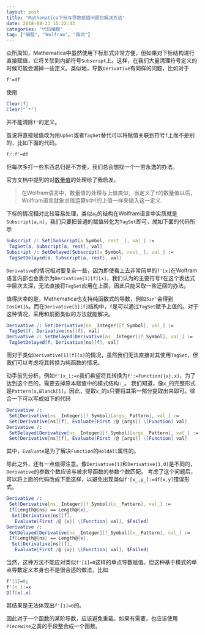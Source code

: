 ```yaml
---
layout: post
title: "Mathematica下标与导数赋值问题的解决方法"
date: 2018-08-23 15:22:43
categories: "代码编程"
tag: ["编程", "Wolfram", "踩坑"]
---
```


众所周知，Mathematica中虽然使用下标形式非常方便，但如果对下标结构进行直接赋值，它将关联到内部符号`Subscript`上。这样，在我们大量清理符号定义的时候可能会漏掉一些定义。类似地，导数`Derivative`有同样的问题，比如对于

```mathematica
f'=df
```

使用

```mathematica
Clear[f]
Clear["`*"]
```

并不能清除`f'`的定义。 

<!--more-->

虽说将直接赋值改为用`UpSet`或者`TagSet`替代可以将赋值关联到符号`f`上而不是别的，比如下面的代码。

```mathematica
f/:f'=df
```

但每次多打一些东西总归是不方便，我们总会想找一个一劳永逸的办法。

官方文档中提到的对[数量值](http://reference.wolfram.com/language/tutorial/DefiningNumericalValues.html)的处理给了我启发。

> 在Wolfram语言中，数量值的处理与上值类似，当定义了`f`的数量值以后，Wolfram语言就象求值运算`N`中`f`的上值一样来输入这一定义.

下标的情况相对比较容易处理，类似<code><span>a</span><sub>n</sub></code>的结构在Wolfram语言中实质就是`Subscript[a,n]`，我们只要把普通的赋值转化为`TagSet`即可，就如下面的代码所示

```mathematica
Subscript /: Set[Subscript[a_Symbol, rest__], val_] := 
 TagSet[a, Subscript[a, rest], val]
Subscript /: SetDelayed[Subscript[a_Symbol, rest__], val_] := 
 TagSetDelayed[a, Subscript[a, rest], val]
```

`Derivative`的情况相对要复杂一些，因为即使看上去非常简单的`f'[x]`在Wolfram语言内部也会表示为`Derivative[1][f][x]`，我们认为的主要符号`f`在这个表达式中层次太深，无法直接将`TagSet`应用在上面，因此只能采取一些迂回的办法。

值得庆幸的是，Mathematica也支持纯函数式的导数，例如`Sin'`会得到`Cos[#1]&`。而在`Derivative[1][f]`结构中，`f`是可以通过`TagSet`赋予上值的。对于这种情况，采用和前面类似的方法就能解决。

```mathematica
Derivative /: Set[Derivative[ns__Integer][f_Symbol], val_] := 
 TagSet[f, Derivative[ns][f], val]
Derivative /: SetDelayed[Derivative[ns__Integer][f_Symbol], val_] := 
 TagSetDelayed[f, Derivative[ns][f], val]
```

而对于类似`Derivative[1][f][x]`的情况，虽然我们无法直接对其使用`TagSet`，但我们可以考虑将其转换为纯函数的情况。

动手前先分析，例如`f'[x_]:=x`我们希望将其转换为`f':=Function[{x},x]`，为了达到这个目的，需要去掉原本赋值中的模式结构`:_`。
我们知道，像`x_`的完整形式是`Pattern[x,Blanck[]]`。因此，提取`x_`的`x`只要将其第一部分提取出来即可。综合一下可以写成如下的代码

```mathematica
Derivative /: 
 Set[Derivative[ns__Integer][f_Symbol][args__Pattern], val_] := 
 Set[Derivative[ns][f], Evaluate[First /@ {args}] \[Function] val]
Derivative /: 
 SetDelayed[Derivative[ns__Integer][f_Symbol][args__Pattern], val_] := 
 Set[Derivative[ns][f], Evaluate[First /@ {args}] \[Function] val]
```

其中，`Evaluate`是为了解决`Function`的`HoldAll`属性的。

除此之外，还有一点值得注意。像`Derivative[1]`和`Derivative[1,0]`是不同的，`Derivative`的参数个数应该与被求导函数的参数个数匹配。
考虑了这个问题后，可以将上面的代码改成下面这样，以避免出现类似`f'[x_,y_]:=df[x,y]`错误形式。

```mathematica
Derivative /: 
 Set[Derivative[ns__Integer][f_Symbol][x__Pattern], val_] := 
 If[Length@{ns} == Length@{x}, 
  Set[Derivative[ns][f], 
   Evaluate[First /@ {x}] \[Function] val], $Failed]
Derivative /: 
 SetDelayed[Derivative[ns__Integer][f_Symbol][x__Pattern], val_] := 
 If[Length@{ns} == Length@{x}, 
  Set[Derivative[ns][f], 
   Evaluate[First /@ {x}] \[Function] val], $Failed]
```

当然，这种方法不能应对类似`f'[1]=0`这样的单点导数赋值。但这种基于模式的单点导数定义本身也不是很合适的做法，比如

```mathematica
f'[1]=0;
f'[x_]:=x
D[f[x],x]
```

其结果是无法体现出`f'[1]=0`的。

因此对于一个函数的某阶导数，应该避免重载。如果有需要，也应该使用`Piecewise`之类的手段整合成一个函数。
